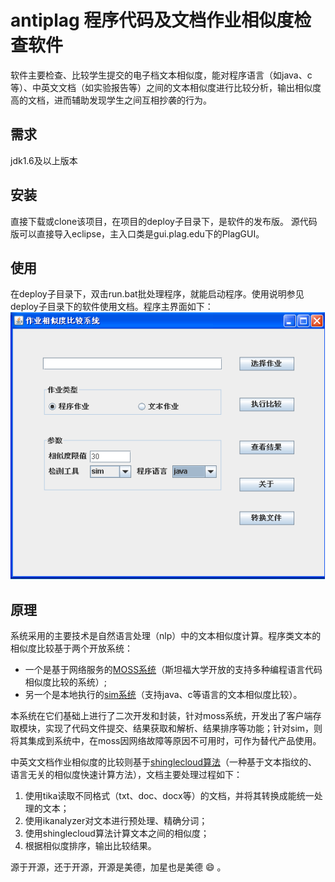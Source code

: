 # antiplag 程序代码及文档作业相似度检查软件
软件主要检查、比较学生提交的电子档文本相似度，能对程序语言（如java、c等）、中英文文档（如实验报告等）之间的文本相似度进行比较分析，输出相似度高的文档，进而辅助发现学生之间互相抄袭的行为。

## 需求
jdk1.6及以上版本

## 安装
直接下载或clone该项目，在项目的deploy子目录下，是软件的发布版。
源代码版可以直接导入eclipse，主入口类是gui.plag.edu下的PlagGUI。

## 使用
在deploy子目录下，双击run.bat批处理程序，就能启动程序。使用说明参见deploy子目录下的软件使用文档。程序主界面如下：
![程序主界面](./maingui.png) 
  
## 原理
系统采用的主要技术是自然语言处理（nlp）中的文本相似度计算。程序类文本的相似度比较基于两个开放系统：
* 一个是基于网络服务的[MOSS系统](http://theory.stanford.edu/~aiken/moss/)（斯坦福大学开放的支持多种编程语言代码相似度比较的系统）;
* 另一个是本地执行的[sim系统](https://dickgrune.com/Programs/similarity_tester/)（支持java、c等语言的文本相似度比较）。

本系统在它们基础上进行了二次开发和封装，针对moss系统，开发出了客户端存取模块，实现了代码文件提交、结果获取和解析、结果排序等功能；针对sim，则将其集成到系统中，在moss因网络故障等原因不可用时，可作为替代产品使用。

中英文文档作业相似度的比较则基于[shinglecloud算法](https://www.kom.tu-darmstadt.de/de/research-results/0/1/shinglecloud/)（一种基于文本指纹的、语言无关的相似度快速计算方法），文档主要处理过程如下：
1. 使用tika读取不同格式（txt、doc、docx等）的文档，并将其转换成能统一处理的文本；
2. 使用ikanalyzer对文本进行预处理、精确分词；
3. 使用shinglecloud算法计算文本之间的相似度；
4. 根据相似度排序，输出比较结果。


源于开源，还于开源，开源是美德，加星也是美德 :smile: 。

 